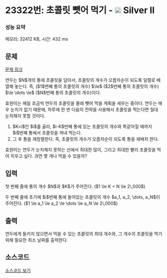 # 23322번: 초콜릿 뺏어 먹기 - <img src="https://static.solved.ac/tier_small/9.svg" style="height:20px" /> Silver II

<!-- performance -->
### 성능 요약
메모리: 32412 KB, 시간: 432 ms
<!-- end -->

## 문제

[문제 링크](https://boj.kr/23322)

<p>연두는 $N$개의 통에 초콜릿을 담아서, 초콜릿의 개수가&nbsp;오름차순이 되도록 일렬로 배열해 놓는다. 즉, ($1$번째 통의 초콜릿의 개수) $\le$ ($2$번째 통의 초콜릿의 개수) $\le \dots \le$ ($N$번째 통의 초콜릿의 개수)이다.&nbsp;</p>

<p>효원이는 매일 조금씩 연두의 초콜릿을 몰래 뺏어 먹을 계획을 세우는 중이다. 연두는 매우 눈치가 없기 때문에, 하루에 한 번 다음의 전략을 사용해서 초콜릿을 먹는다면 절대 눈치채지 못할 것이다.</p>

<ol>
<li>$K&lt;i$인 $i$를 골라, $i-K$번째 통에 있는 초콜릿의 개수와 똑같아질 때까지 $i$번째 통에서 초콜릿을 꺼내 먹는다.</li>
<li>그 후 통을 재정렬한다. 즉, 초콜릿의 개수가 오름차순이 되도록 통을 재배치 한다.</li>
</ol>

<p>효원이는 연두가 눈치채지 못하는 선에서 최대한 많이, 그리고 최대한 빨리 초콜릿을 먹어 치우고 싶다. 과연 몇 개나 먹을 수 있을까?</p>

## 입력

<p>첫 번째 줄에 통의 개수 $N$과 $K$가 주어진다. ($1 \le K&nbsp;&lt; N&nbsp;\le&nbsp;2\,000$)</p>

<p>두 번째 줄에 초기에 $i$번째 통에 들어있는 초콜릿의 개수 $a_1, a_2, \dots, a_N$이 주어진다. ($1 \le&nbsp;a_1 \le&nbsp;a_2 \le&nbsp;\dots \le&nbsp;a_N \le&nbsp;2\,000$)</p>

## 출력

<p>연두에게 들키지 않으면서 먹을 수 있는 초콜릿의 최대 개수와, 그 개수의 초콜릿을 먹기 위해 필요한 최소 날짜를 출력한다.</p>

## 소스코드

[소스코드 보기](초콜릿%20뺏어%20먹기.py)